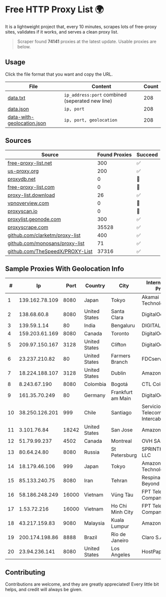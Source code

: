 
# Free HTTP Proxy List 🌍

It is a lightweight project that, every 10 minutes, scrapes lots of free-proxy sites, validates if it works, and serves a clean proxy list.


> Scraper found **74141** proxies at the latest update. Usable proxies are below.

## Usage

Click the file format that you want and copy the URL.


|File|Content|Count|
|----|-------|-----|
|[data.txt](https://raw.githubusercontent.com/themiralay/Proxy-List-World/master/data.txt)|`ip_address:port` combined (seperated new line)|208|
|[data.json](https://raw.githubusercontent.com/themiralay/Proxy-List-World/master/data.json)|`ip, port`|208|
|[data-with-geolocation.json](https://raw.githubusercontent.com/themiralay/Proxy-List-World/master/data-with-geolocation.json)|`ip, port, geolocation`|208|

## Sources

|Source|Found Proxies|Succeed|
|------|-------------|-------|
|[free-proxy-list.net](https://free-proxy-list.net)|300|✅|
|[us-proxy.org](https://www.us-proxy.org)|200|✅|
|[proxydb.net](http://proxydb.net)|0|🚫|
|[free-proxy-list.com](https://free-proxy-list.com/?page=&port=&type%5B%5D=http&type%5B%5D=https&up_time=0&search=Search)|0|🚫|
|[proxy-list.download](https://www.proxy-list.download/HTTP)|26|✅|
|[vpnoverview.com](https://vpnoverview.com/privacy/anonymous-browsing/free-proxy-servers)|0|🚫|
|[proxyscan.io](https://www.proxyscan.io)|0|🚫|
|[proxylist.geonode.com](https://proxylist.geonode.com/api/proxy-list?limit=300&page=1&sort_by=lastChecked&sort_type=desc&protocols=http,https)|300|✅|
|[proxyscrape.com](https://api.proxyscrape.com/v2/?request=displayproxies&protocol=http&timeout=10000&country=all&ssl=all&anonymity=all)|35528|✅|
|[github.com/clarketm/proxy-list](https://raw.githubusercontent.com/clarketm/proxy-list/master/proxy-list-raw.txt)|400|✅|
|[github.com/monosans/proxy-list](https://raw.githubusercontent.com/monosans/proxy-list/main/proxies/http.txt)|71|✅|
|[github.com/TheSpeedX/PROXY-List](https://raw.githubusercontent.com/TheSpeedX/PROXY-List/master/http.txt)|37316|✅|


## Sample Proxies With Geolocation Info

|#|Ip|Port|Country|City|Internet Service Provider|
|-|--|----|-------|----|-------------------------|
|1|139.162.78.109|8080|Japan|Tokyo|Akamai Technologies, Inc.|
|2|138.68.60.8|8080|United States|Santa Clara|DigitalOcean, LLC|
|3|139.59.1.14|80|India|Bengaluru|DIGITALOCEAN|
|4|159.203.61.169|8080|Canada|Toronto|DigitalOcean, LLC|
|5|209.97.150.167|3128|United States|Clifton|DigitalOcean, LLC|
|6|23.237.210.82|80|United States|Farmers Branch|FDCservers.net|
|7|18.224.188.107|3128|United States|Dublin|Amazon.com, Inc.|
|8|8.243.67.190|8080|Colombia|Bogotá|CTL Colombia|
|9|161.35.70.249|80|Germany|Frankfurt am Main|DigitalOcean, LLC|
|10|38.250.126.201|999|Chile|Santiago|Servicios De Telecomunicaciones Intercable Ltda.|
|11|3.101.76.84|18242|United States|San Jose|Amazon.com, Inc.|
|12|51.79.99.237|4502|Canada|Montreal|OVH SAS|
|13|80.64.24.80|8080|Russia|St Petersburg|SPRINTHOST.RU LLC|
|14|18.179.46.106|999|Japan|Tokyo|Amazon Technologies Inc.|
|15|85.133.240.75|8080|Iran|Tehran|Respina Networks & Beyond PJSC|
|16|58.186.248.249|16000|Vietnam|Vũng Tàu|FPT Telecom Company|
|17|1.53.72.216|16000|Vietnam|Ho Chi Minh City|FPT Telecom Company|
|18|43.217.159.83|9080|Malaysia|Kuala Lumpur|Amazon.com, Inc.|
|19|200.174.198.86|8888|Brazil|Rio de Janeiro|Claro S.A|
|20|23.94.236.141|8080|United States|Los Angeles|HostPapa|



## Contributing

Contributions are welcome, and they are greatly appreciated! Every
little bit helps, and credit will always be given.

